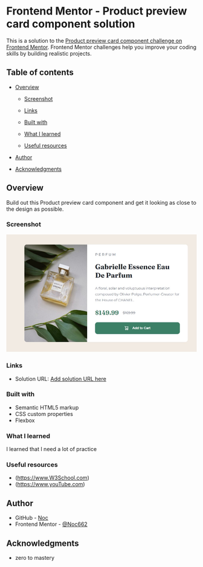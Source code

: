 # Frontend Mentor - Product preview card component solution

This is a solution to the [Product preview card component challenge on Frontend Mentor](https://www.frontendmentor.io/challenges/product-preview-card-component-GO7UmttRfa). Frontend Mentor challenges help you improve your coding skills by building realistic projects.

## Table of contents

- [Overview](#overview)

  - [Screenshot](#screenshot)
  - [Links](#links)

  - [Built with](#built-with)
  - [What I learned](#what-i-learned)

  - [Useful resources](#useful-resources)

- [Author](#author)
- [Acknowledgments](#acknowledgments)

## Overview

Build out this Product preview card component and get it looking as close to the design as possible.

### Screenshot

![](./product.jpg)

### Links

- Solution URL: [Add solution URL here](https://github.com/Noc662/product-preview-card)

### Built with

- Semantic HTML5 markup
- CSS custom properties
- Flexbox

### What I learned

I learned that I need a lot of practice

### Useful resources

- (https://www.W3School.com)
- (https://www.youTube.com)

## Author

- GitHub - [Noc](https://github.com/Noc662)
- Frontend Mentor - [@Noc662](https://www.frontendmentor.io/profile/Noc662)

## Acknowledgments

- zero to mastery
